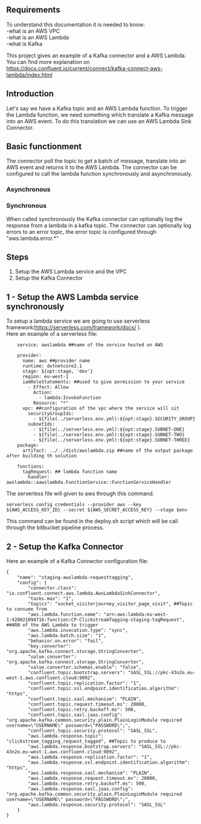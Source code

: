 ## Requirements

To understand this documentation it is needed to know:  
-what is an AWS VPC  
-what is an AWS Lambda  
-what is Kafka  

This project gives an example of a Kafka connector and a AWS Lambda.
You can find more explanation on https://docs.confluent.io/current/connect/kafka-connect-aws-lambda/index.html

## Introduction

Let's say we have a Kafka topic and an AWS Lambda function. To trigger the Lambda function, we need something which translate a Kafka message into an AWS event. To do this translation we can use an AWS Lambda Sink Connector.  

## Basic functionment
The connector poll the topic to get a batch of message, translate into an AWS event and returns it to the AWS Lambda.
The connector can be configured to call the lambda function synchronously and asynchronously.

### Asynchronous  

  

### Synchronous  
  
When called synchronously the Kafka connector can optionally log the response from a lambda in a kafka topic. The connector can optionally log errors to an error topic, the error topic is configured through "aws.lambda.error.*"  

  
## Steps
1. Setup the AWS Lambda service and the VPC
2. Setup the Kafka Connector
  
## 1 - Setup the AWS Lambda service synchronously

To setup a lambda service we are going to use serverless framework(https://serverless.com/framework/docs/ ).  
Here an example of a serverless file:  
  
```
	service: awslambda ##name of the service hosted on AWS

	provider:
	  name: aws ##provider name
	  runtime: dotnetcore2.1
	  stage: ${opt:stage, 'dev'}
	  region: eu-west-1
	  iamRoleStatements: ##used to give permission to your service
		- Effect: Allow
		  Action:
			- lambda:InvokeFunction
		  Resource: "*"
	  vpc: ##configuration of the vpc where the service will sit
		securityGroupIds:
		  - ${file(../serverless.env.yml):${opt:stage}.SECURITY_GROUP}
		subnetIds:
		  - ${file(../serverless.env.yml):${opt:stage}.SUBNET-ONE}
		  - ${file(../serverless.env.yml):${opt:stage}.SUBNET-TWO}
		  - ${file(../serverless.env.yml):${opt:stage}.SUBNET-THREE}
	package:
	  artifact: ../../dist/awslambda.zip ##name of the output package after building th solution

	functions:
	  tagRequest: ## lambda function name
		handler: awslambda::aawslambda.FunctionService::FunctionServiceHandler
```

The serverless file will given to aws through this command.
```
serverless config credentials --provider aws --key ${AWS_ACCESS_KEY_ID} --secret ${AWS_SECRET_ACCESS_KEY} --stage $env
```

This command can be found in the deploy.sh script which will be call through the bitbucket pipeline process.


## 2 - Setup the Kafka Connector

Here an example of a Kafka Connector configuration file:  
  
```
{
    "name": "staging-awslambda-requesttagging",
    "config": {
        "connector.class": "io.confluent.connect.aws.lambda.AwsLambdaSinkConnector",
        "tasks.max": "1",
        "topics": "socket_visitorjourney_visitor_page_visit", ##Topic to consume from
        "aws.lambda.function.name": "arn:aws:lambda:eu-west-1:420021094716:function:CP-ClickstreamTagging-staging-tagRequest", ##ARN of the AWS Lambda to trigger
        "aws.lambda.invocation.type": "sync",
        "aws.lambda.batch.size": "1",
        "behavior.on.error": "fail",
        "key.converter": "org.apache.kafka.connect.storage.StringConverter",
        "value.converter": "org.apache.kafka.connect.storage.StringConverter",
        "value.converter.schemas.enable": "false",
        "confluent.topic.bootstrap.servers": "SASL_SSL://pkc-43n2o.eu-west-1.aws.confluent.cloud:9092",
        "confluent.topic.replication.factor": "1",
        "confluent.topic.ssl.endpoint.identification.algorithm": "https",
        "confluent.topic.sasl.mechanism": "PLAIN",
        "confluent.topic.request.timeout.ms": 20000,
        "confluent.topic.retry.backoff.ms": 500,
        "confluent.topic.sasl.jaas.config": "org.apache.kafka.common.security.plain.PlainLoginModule required username=\"USERNAME\" password=\"PASSWORD\";",
        "confluent.topic.security.protocol": "SASL_SSL",
        "aws.lambda.response.topic": "clickstream_tagging_request_tagged", ##Topic to produce to
        "aws.lambda.response.bootstrap.servers": "SASL_SSL://pkc-43n2o.eu-west-1.aws.confluent.cloud:9092",
        "aws.lambda.response.replication.factor": "1",
        "aws.lambda.response.ssl.endpoint.identification.algorithm": "https",
        "aws.lambda.response.sasl.mechanism": "PLAIN",
        "aws.lambda.response.request.timeout.ms": 20000,
        "aws.lambda.response.retry.backoff.ms": 500,
        "aws.lambda.response.sasl.jaas.config": "org.apache.kafka.common.security.plain.PlainLoginModule required username=\"USERNAME\" password=\"PASSWORD\";",
        "aws.lambda.response.security.protocol": "SASL_SSL"
    }
}
```
